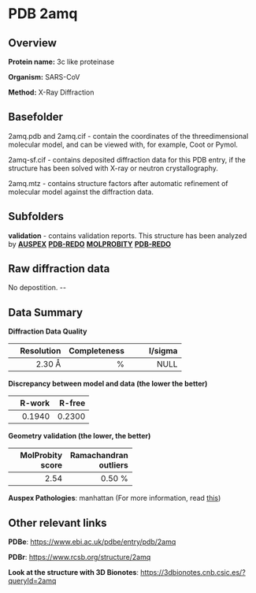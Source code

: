 # PDB 2amq

## Overview

**Protein name:** 3c like proteinase

**Organism:** SARS-CoV

**Method:** X-Ray Diffraction

## Basefolder

2amq.pdb and 2amq.cif - contain the coordinates of the threedimensional molecular model, and can be viewed with, for example, Coot or Pymol.

2amq-sf.cif - contains deposited diffraction data for this PDB entry, if the structure has been solved with X-ray or neutron crystallography.

2amq.mtz - contains structure factors after automatic refinement of molecular model against the diffraction data.

## Subfolders





**validation** - contains validation reports. This structure has been analyzed by [**AUSPEX**](https://github.com/thorn-lab/coronavirus_structural_task_force/tree/master/pdb/3c_like_proteinase/SARS-CoV/2amq/validation/auspex) [**PDB-REDO**](https://github.com/thorn-lab/coronavirus_structural_task_force/tree/master/pdb/3c_like_proteinase/SARS-CoV/2amq/validation/pdb-redo) [**MOLPROBITY**](https://github.com/thorn-lab/coronavirus_structural_task_force/tree/master/pdb/3c_like_proteinase/SARS-CoV/2amq/validation/molprobity) [**PDB-REDO**](https://github.com/thorn-lab/coronavirus_structural_task_force/blob/master/pdb/3c_like_proteinase/SARS-CoV/2amq/validation/Xtriage_output.log) 

## Raw diffraction data

No depostition. --<br> 

## Data Summary
**Diffraction Data Quality**

|   | Resolution | Completeness| I/sigma |
|---|-------------:|----------------:|--------------:|
|   |2.30 Å|      %|<img width=50/>NULL |

**Discrepancy between model and data (the lower the better)**

|   | **R-work**| **R-free**   
|---|-------------:|----------------:|           
||  0.1940|  0.2300|

**Geometry validation (the lower, the better)**

|   |**MolProbity<br>score**| **Ramachandran<br>outliers** 
|---|-------------:|----------------:|
||  2.54|  0.50 %|

**Auspex Pathologies**: manhattan (For more information, read [this](https://github.com/thorn-lab/coronavirus_structural_task_force/blob/master/pdb/3c_like_proteinase/SARS-CoV/2amq/validation/auspex/2amq_auspex_comments.txt))

 



## Other relevant links 
**PDBe**:  https://www.ebi.ac.uk/pdbe/entry/pdb/2amq
 
**PDBr**: https://www.rcsb.org/structure/2amq 

**Look at the structure with 3D Bionotes**: https://3dbionotes.cnb.csic.es/?queryId=2amq

